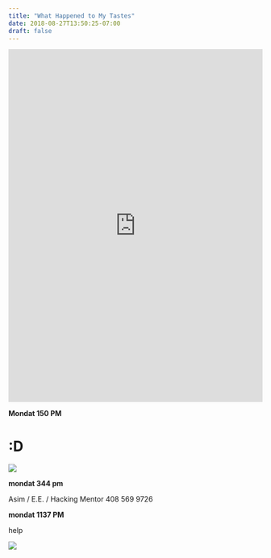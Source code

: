 ```yaml
---
title: "What Happened to My Tastes"
date: 2018-08-27T13:50:25-07:00
draft: false
---
```

<iframe width="100%" height="700" scrolling="no" frameborder="no" allow="autoplay" src="https://w.soundcloud.com/player/?url=https%3A//api.soundcloud.com/tracks/503496894%3Fsecret_token%3Ds-Z8kFn&color=%23222222&auto_play=false&hide_related=false&show_comments=true&show_user=true&show_reposts=false&show_teaser=true&visual=true"></iframe>

**Mondat 150 PM**

# :D

<img src="/images/nikomichael4.jpg"/>


**mondat 344 pm**

Asim / E.E. / Hacking Mentor
408 569 9726


**mondat 1137 PM**

help

<img src="/images/jameshouse.jpg"/>
